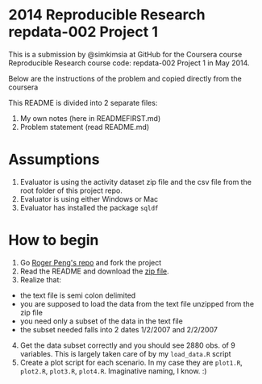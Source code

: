 # 2014 Reproducible Research repdata-002 Project 1

This is a submission by @simkimsia at GitHub for the Coursera course
Reproducible Research course code: repdata-002 Project 1 in May 2014.

Below are the instructions of the problem and copied directly from the coursera

This README is divided into 2 separate files:
 1. My own notes (here in READMEFIRST.md)
 2. Problem statement (read README.md)

# Assumptions

 1. Evaluator is using the activity dataset zip file and the csv file from the root folder of this project repo.
 2. Evaluator is using either Windows or Mac
 3. Evaluator has installed the package `sqldf`
 
# How to begin

 1. Go <a href="https://github.com/rdpeng/ExData_Plotting1"> Roger Peng's repo</a> and fork the project
 2. Read the README and download the <a href="https://d396qusza40orc.cloudfront.net/exdata%2Fdata%2Fhousehold_power_consumption.zip">zip file</a>.
 3. Realize that:
   - the text file is semi colon delimited
   - you are supposed to load the data from the text file unzipped from the zip file
   - you need only a subset of the data in the text file
   - the subset needed falls into 2 dates 1/2/2007 and 2/2/2007
 4. Get the data subset correctly and you should see 2880 obs. of 9 variables. This is largely taken care of by my `load_data.R` script
 5. Create a plot script for each scenario. In my case they are `plot1.R`, `plot2.R`, `plot3.R`, `plot4.R`. Imaginative naming, I know. :)
 


